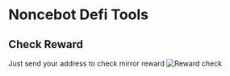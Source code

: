 # Noncebot Defi Tools

## Check Reward

Just send your address to check mirror reward
![Reward check](https://github.com/methuz/noncebot-defi-tools/raw/main/img/reward.png)
